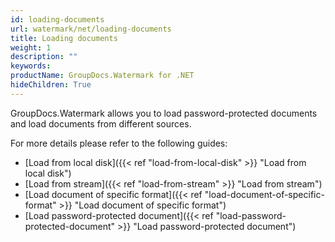```yaml
---
id: loading-documents
url: watermark/net/loading-documents
title: Loading documents
weight: 1
description: ""
keywords: 
productName: GroupDocs.Watermark for .NET
hideChildren: True
---
```

GroupDocs.Watermark allows you to load password-protected documents and load documents from different sources.

For more details please refer to the following guides:

* [Load from local disk]({{< ref "load-from-local-disk" >}} "Load from local disk")
* [Load from stream]({{< ref "load-from-stream" >}} "Load from stream")
* [Load document of specific format]({{< ref "load-document-of-specific-format" >}} "Load document of specific format")
* [Load password-protected document]({{< ref "load-password-protected-document" >}} "Load password-protected document")
